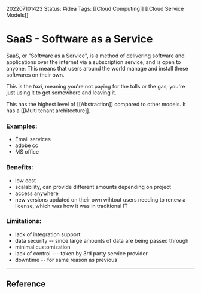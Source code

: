 202207101423
Status: #idea
Tags: [[Cloud Computing]] [[Cloud Service Models]]

# SaaS - Software as a Service
SaaS, or "Software as a Service", is a method of delivering software and applications over the internet via a subscription service, and is open to anyone. This means that users around the world manage and install these softwares on their own.

This is the *taxi*, meaning you're not paying for the tolls or the gas, you're just using it to get somewhere and leaving it.

This has the highest level of [[Abstraction]] compared to other models.
It has a [[Multi tenant architecture]].

### Examples: 
- Email services
- adobe cc
- MS office

### Benefits:
- low cost
- scalability, can provide different amounts depending on project
- access anywhere
- new versions updated on their own wihtout users needing to renew a license, which was how it was in traditional IT

### Limitations:
- lack of integration support 
- data security -- since large amounts of data are being passed through
- minimal customization
- lack of control --- taken by 3rd party service provider
- downtime -- for same reason as previous

---


## Reference
